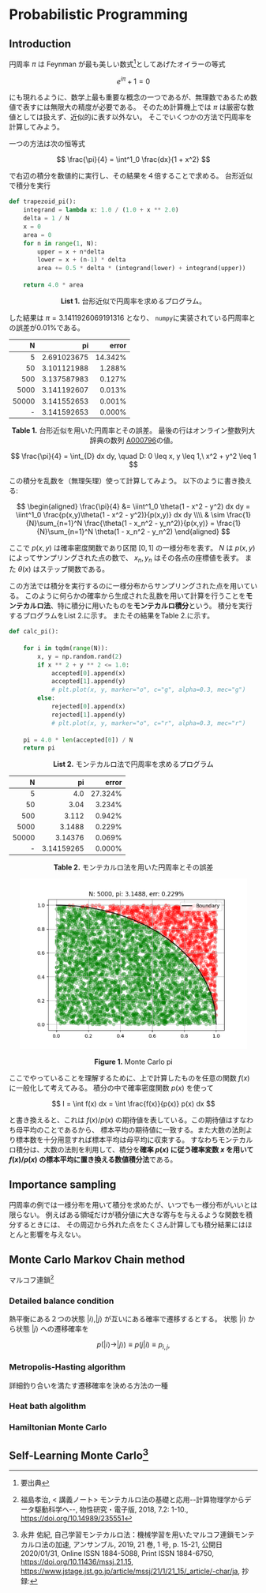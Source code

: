 # Probabilistic Programming

## Introduction

円周率 $\pi$ は Feynman が最も美しい数式[^Feynman]としてあげたオイラーの等式

$$
e^{i\pi} + 1 = 0
$$

にも現れるように、数学上最も重要な概念の一つであるが、無理数であるため数値で表すには無限大の精度が必要である。
そのため計算機上では $\pi$ は厳密な数値としては扱えず、近似的に表す以外ない。
そこでいくつかの方法で円周率を計算してみよう。

一つの方法は次の恒等式

$$
\frac{\pi}{4} = \int^1_0 \frac{dx}{1 + x^2}
$$

で右辺の積分を数値的に実行し、その結果を４倍することで求める。
台形近似で積分を実行

```python
def trapezoid_pi():
    integrand = lambda x: 1.0 / (1.0 + x ** 2.0)
    delta = 1 / N
    x = 0
    area = 0
    for n in range(1, N):
        upper = x + n*delta
        lower = x + (n-1) * delta
        area += 0.5 * delta * (integrand(lower) + integrand(upper))

    return 4.0 * area
```

<p align="center">
  <b>List 1.</b>
  台形近似で円周率を求めるプログラム。
</p>

した結果は $\pi = 3.1411926069191316$ となり、 `numpy`に実装されている円周率との誤差が0.01%である。

| N | pi | error |
| -: | -: | -: |
| 5 | 2.691023675 | 14.342%
| 50 | 3.101121988 | 1.288%
| 500 | 3.137587983 | 0.127%
| 5000 | 3.141192607 | 0.013%
| 50000 | 3.141552653 | 0.001%
| - | 3.141592653 | 0.000%

<p align="center">
  <b>Table 1.</b>
  台形近似を用いた円周率とその誤差。
  最後の行はオンライン整数列大辞典の数列 <a href="https://oeis.org/A000796">A000796</a>の値。
</p>

$$
\frac{\pi}{4} = \int_{D} dx dy,
\quad D: 0 \leq x, y \leq 1,\ x^2 + y^2 \leq 1
$$

この積分を乱数を（無理矢理）使って計算してみよう。
以下のように書き換える:

$$
\begin{aligned}
\frac{\pi}{4}
&= \iint^1_0 \theta(1 - x^2 - y^2) dx dy
= \iint^1_0 \frac{p(x,y)\theta(1 - x^2 - y^2)}{p(x,y)} dx dy
\\\\ & \sim \frac{1}{N}\sum_{n=1}^N \frac{\theta(1 - x_n^2 - y_n^2)}{p(x,y)}
= \frac{1}{N}\sum_{n=1}^N \theta(1 - x_n^2 - y_n^2)
\end{aligned}
$$

ここで $p(x,y)$ は確率密度関数であり区間 $[0,1]$ の一様分布を表す。
$N$ は $p(x,y)$ によってサンプリングされた点の数で、 $x_n, y_n$ はその各点の座標値を表す。
また $\theta(x)$ はステップ関数である。

この方法では積分を実行するのに一様分布からサンプリングされた点を用いている。
このように何らかの確率から生成された乱数を用いて計算を行うことを**モンテカルロ法**、特に積分に用いたものを**モンテカルロ積分**という。
積分を実行するプログラムをList 2.に示す。
またその結果をTable 2.に示す。

```python
def calc_pi():

    for i in tqdm(range(N)):
        x, y = np.random.rand(2)
        if x ** 2 + y ** 2 <= 1.0:
            accepted[0].append(x)
            accepted[1].append(y)
            # plt.plot(x, y, marker="o", c="g", alpha=0.3, mec="g")
        else:
            rejected[0].append(x)
            rejected[1].append(y)
            # plt.plot(x, y, marker="o", c="r", alpha=0.3, mec="r")

    pi = 4.0 * len(accepted[0]) / N
    return pi
```

<p align="center">
<b>List 2.</b>
モンテカルロ法で円周率を求めるプログラム
</p>

| N | pi | error |
| -: | -: | -: |
| 5 | 4.0 | 27.324%
| 50 | 3.04 | 3.234%
| 500 | 3.112 | 0.942%
| 5000 | 3.1488 | 0.229%
| 50000 | 3.14376 | 0.069%
| - | 3.14159265 | 0.000%

<p align="center">
  <b>Table 2.</b>
  モンテカルロ法を用いた円周率とその誤差
</p>

<p align="center">
  <img width="460" height="auto" src="./fig/monte_carlo_pi.png">
</p>

<p align="center">
  <b>Figure 1.</b>
  Monte Carlo pi
</p>

ここでやっていることを理解するために、上で計算したものを任意の関数 $f(x)$ に一般化して考えてみる。 
積分の中で確率密度関数 $p(x)$ を使って

$$
I = \int f(x) dx = \int \frac{f(x)}{p(x)} p(x) dx
$$

と書き換えると、これは $f(x)/p(x)$ の期待値を表している。この期待値はすなわち母平均のことであるから、
標本平均の期待値に一致する。また大数の法則より標本数を十分用意すれば標本平均は母平均に収束する。
すなわちモンテカルロ積分は、大数の法則を利用して、積分を**確率 $p(x)$ に従う確率変数 $x$ を用いて 
$f(x)/p(x)$ の標本平均に置き換える数値積分法**である。

## Importance sampling

円周率の例では一様分布を用いて積分を求めたが、いつでも一様分布がいいとは限らない。
例えばある領域だけが積分値に大きな寄与を与えるような関数を積分するときには、
その周辺から外れた点をたくさん計算しても積分結果にはほとんと影響を与えない。

## Monte Carlo Markov Chain method

マルコフ連鎖[^2018Fukushima]

### Detailed balance condition

熱平衡にある２つの状態 $|i\rangle, |j\rangle$ が互いにある確率で遷移するとする。
状態 $|i\rangle$ から状態 $|j\rangle$ への遷移確率を

$$
p(|i\rangle \to |j\rangle) \equiv p(j|i) \equiv p_{i,j},
$$



### Metropolis-Hasting algorithm

詳細釣り合いを満たす遷移確率を決める方法の一種

### Heat bath algolithm

### Hamiltonian Monte Carlo

## Self-Learning Monte Carlo[^2019Nagai]

[^Feynman]: 要出典

[^2018Fukushima]: 福島孝治, < 講義ノート> モンテカルロ法の基礎と応用--計算物理学からデータ駆動科学へ--, 物性研究・電子版, 2018, 7.2: 1-10.,
https://doi.org/10.14989/235551

[^2019Nagai]: 永井 佑紀, 自己学習モンテカルロ法：機械学習を用いたマルコフ連鎖モンテカルロ法の加速, アンサンブル, 2019, 21 巻, 1 号, p. 15-21, 公開日 2020/01/31, Online ISSN 1884-5088, Print ISSN 1884-6750, https://doi.org/10.11436/mssj.21.15, https://www.jstage.jst.go.jp/article/mssj/21/1/21_15/_article/-char/ja, 抄録:

